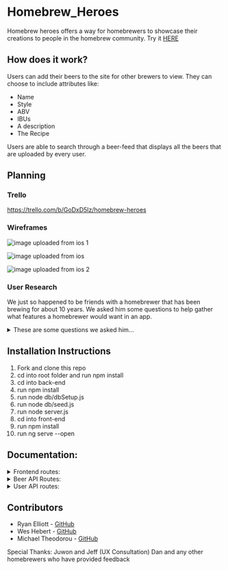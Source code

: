 # Homebrew_Heroes
Homebrew heroes offers a way for homebrewers to showcase their creations to people in the homebrew community. Try it [HERE](http://homebrew-heroes.herokuapp.com) 


## How does it work?

Users can add their beers to the site for other brewers to view. They can choose to include attributes like:
  - Name
  - Style
  - ABV
  - IBUs
  - A description
  - The Recipe

Users are able to search through a beer-feed that displays all the beers that are uploaded by every user.

## Planning

### Trello
https://trello.com/b/GoDxD5lz/homebrew-heroes

### Wireframes
![image uploaded from ios 1](https://user-images.githubusercontent.com/22715776/32858344-73c5f33a-ca08-11e7-9592-f06417dc2b27.jpg)

![image uploaded from ios](https://user-images.githubusercontent.com/22715776/32858300-4f1f66ba-ca08-11e7-9ddf-f89d85fabc32.jpg)

![image uploaded from ios 2](https://user-images.githubusercontent.com/22715776/32858302-5125d868-ca08-11e7-83f8-db066f82762c.jpg)

### User Research
We just so happened to be friends with a homebrewer that has been brewing for about 10 years. We asked him some questions to 
help gather what features a homebrewer would want in an app. 
<details>
<summary>These are some questions we asked him...</summary>
<br>
1) How often do you brew beer?

- Probably around 3 times a month. When I have an event i usually bust out about 4 cases in a  day though so it depends. 2 cases per brew is pretty standard.

2) What styles of beer do you typically brew?

  - IPAs, honey basil ale, butternut squash porter. Smash ales single malt single hop. I try to brew pretty much everything except sours. 
(Style guidelines to pick from when uploading beer would be okay, they typically all fall into some sort of already known category)

3) How do you feel about sharing your beer with other homebrewers?
  - Love it, totally onboard with that idea. Other brewers actually critique and say whats good and bad about it. What it needs work on, instead of just an average beer drinker saying “yeah this is pretty good”

4) Does trading beer interest you?
  - Yeah, definitely. A lot of people do beer swaps. Meetup and try each other’s beers and take some home. Usually meet ups are through friends and coworkers from the brewery but i’ve seen a lot of things on craigslist about beer meet ups.

5) Are you interested in having you beer critiqued/critiquing other beers?
  - Yes, absolutely, it helps me grow as a brewer to get feedback from other brewers.

6) Does connecting with other homebrewers interest you?
  - Totally.

7) What is it that you love about homebrewing?
  - I love how I can just be creative and kind of beer like a chef, come up with different flavors, and I like sharing it with people, ya know? It’s a good outlet for me.

8) What kind of information would be most important to display on a beer profile page?
 - Having the option for a beer picture would be cool, some people make labels for all their beer. I generally just keg mine and occasionally make a label for events and whatnot
 - Name of the beer
 - Style
 - IBUs
 - ABV
 - Characteristics/Description
 - Potentially another link to the recipe if you want to share it ***
 - Whether you kegged or bottled it.
 - All grain or Extract (choice if one or the other)
 -  Link to message the brewer

9) Would you be interested in buying/selling/trading equipment?
  - Yes, for sure, that would be awesome. It’d be nice to just have all that kind of stuff in one place instead of having to search through craigslist.

10) If you were to search for beers, how would you want to go about doing that? (by style, location, etc...)
  - Location sounds like a cool idea, get an idea of what brewers are near me.

11) Do you use any kind of app or online forum for homebrewing at the moment?
  - FoamOnTheRange, American Homebrewers Association, Brewtalk, Beeradvocate, Beergeek.
Usually I’ll go on these sites if i need a recipe, substitutions if i’m missing a certain hop or grain in a recipe. 

12) Do you ever go on to these sites to check out other people’s beers?
  - Theres nothing really like that. I mean theres like recipes, but theres nothing really like “this is what I want to share” (referring to our idea to have a beer profile page)

13) How many other homebrewers do you know currently?
  - About 30 or so, and they were all pretty much met through work and mutual friends. From here to Boston, California, Florida. I’ve been brewing for about 10 years though.

14) Does meeting more homebrewers, whether it be in person or over the internet interest you?
  - *From his general vibe about it this is totally a yes. He really loves sharing his beer and seeing how he can improve.*

15) Do you ever enter homebrew competitions? If so, how do you go about finding them?
  - I’ve only entered about 3 in my life. Just heard about them through word of mouth and home-brew shops. I should really enter more though.

Danny’s Suggestions:
1. Homebrewers that are offering brew classes can display that information.
2. Try to incorporate job posting for brewing jobs that come up.
3. Fesitivals and brew competitions that are coming up
4. Links to popular beer websites and beer magazines
5. Forum is extremely important. Brewers being able to ask questions and getting answers is huge. That’s what I use a lot of home brewer forums for.
6. Being able to post/sell/buy equipment would be GREAT.

</details>


## Installation Instructions
1. Fork and clone this repo
2. cd into root folder and run npm install
3. cd into back-end
4. run npm install
5. run node db/dbSetup.js
6. run node db/seed.js
7. run node server.js
8. cd into front-end
9. run npm install
10. run ng serve --open

## Documentation:
<details>
<summary>Frontend routes:</summary>
  
### Front-end routes (`app-routing.module.ts`)

* `/welcome` - Landing page w/loggin and signup options
* `/` - Feed page, redirect to `welcome` if not logged in
* `/beers` -  also shows Feed Page
* `/beers/new` - for adding new beers
* `/beers/:id` - show route for individual beer
* `/beers/edit/:id` - edit route for beers
* `/brewer/:name` - user profile pages
* `/brewer/edit` - for a user to edit their own profile
</details>

<details>
<summary>Beer API Routes:</summary>
  
### Beer API Routes @ `/api/beers`
  
Test with `cd backend && mocha` 
(seed database first to pass index and show routes)

Available routes:
1) **GET `/api/beers`** - index / beer feed
Responds with ALL beers in database from newest to oldest.
Only includes the fields required for the beer preview cards.
Response:
```
{beers: [
  {
    name: 'beer name',
    photoUrl: "http://www.image.com/image.jpg",
    style: "IPA",
    id: #,
    user: {
      username: "user name",
      id: #
    }
  },
  {. . .}
]}
```

2) **GET `/api/beers/:id`** - show / beer detail page
Respond with the full details of a single beer
Response:
```
{
  id: #,
  photoUrl: "imageUrl",
  name: "Beer Name,
  style: "Beer Style",
  abv: "#",
  ibus: "#",
  description: "Description",
  recipe: "Recipie",
  createdAt: "2017-11-10T04:33:35.225Z",
  updatedAt: "2017-11-10T04:33:35.225Z",
  userId: #,
  user: {
    id: #,
    username: "User Name",
    email: "Email",
    firstName: "Name",
    lastName: "Name",
    zipcode: "#",
    photoUrl: "imageUrl",
    createdAt: "2017-11-10T04:33:35.111Z",
    updatedAt: "2017-11-10T04:33:35.111Z"
  }
}
```

3) **POST `/api/beers`** - Create a new beer
Post the new beer information in the request body.
Respond with the newly created beer.
***REMEMBER to add the userId when creating***

4) **PUT `/api/beers/:id`** - Update a beer
Update the attributes in the request body. 
It is not necessary to send all fields. Only need the ones that are being updated.
Respond with the updated beer.

5) **DELETE `/api/beers/:id`** - Delete a beer
Delete the beer with the given ID.
Respond with the success json message: `{"message":"Beer deleted"}`
</details>

<details>
<summary>User API routes: </summary>

### User API Routes @ `/api/users`

1) **`GET /api/users`** - User index route for searching users
Responds with an array of all users and their `usersname`, `photoUrl`, and `id`.

2) **`GET /api/users/:id`** - User show route for user profiles
Responds with the relevant user information and an array of their beers:
```
{
username: "username",
createdAt: "2017-11-10T23:23:12.192Z",
updatedAt: "2017-11-10T23:23:12.192Z",
firstName: "first",
lastName: "last",
photoUrl: "url",
beers: [
  {
    name: "name",
    photoUrl: "url",
    style: "style",
    id: #
  },
  { ... }
]
}
```
3) **`PUT /api/users/`** - Edit a user's profile information
Pass the informatin to be updated in the request `body`. 
The updates will be applied to the ***currently logged in user***. (user Id not needed)
Responds with a success message.
</details>


## Contributors
- Ryan Elliott - [GitHub](https://github.com/ryan104)
- Wes Hebert - [GitHub](https://github.com/weshebert20)
- Michael Theodorou - [GitHub](https://github.com/miketheo423)

Special Thanks:
Juwon and Jeff (UX Consultation)
Dan and any other homebrewers who have provided feedback
